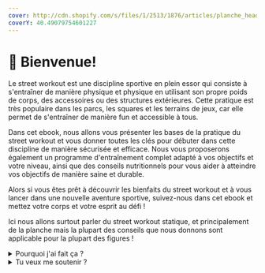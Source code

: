 ```yaml
---
cover: http://cdn.shopify.com/s/files/1/2513/1876/articles/planche_header_blog.jpg
coverY: 40.49079754601227
---
```


# 👋 Bienvenue!

Le street workout est une discipline sportive en plein essor qui consiste à s'entraîner de manière physique et physique en utilisant son propre poids de corps, des accessoires ou des structures extérieures. Cette pratique est très populaire dans les parcs, les squares et les terrains de jeux, car elle permet de s'entraîner de manière fun et accessible à tous.

Dans cet ebook, nous allons vous présenter les bases de la pratique du street workout et vous donner toutes les clés pour débuter dans cette discipline de manière sécurisée et efficace. Nous vous proposerons également un programme d'entraînement complet adapté à vos objectifs et votre niveau, ainsi que des conseils nutritionnels pour vous aider à atteindre vos objectifs de manière saine et durable.

Alors si vous êtes prêt à découvrir les bienfaits du street workout et à vous lancer dans une nouvelle aventure sportive, suivez-nous dans cet ebook et mettez votre corps et votre esprit au défi !

Ici nous allons surtout parler du street workout statique, et principalement de la planche mais la plupart des conseils que nous donnons sont applicable pour la plupart des figures !

<details>

<summary>Pourquoi j'ai fait ça ?</summary>

Le street workout est une discipline qui m'a toujours fasciné et qui m'a apporté de nombreux bienfaits sur le plan physique et mental. C'est pour cette raison que j'ai décidé de créer ce livre sur le street workout. Mon objectif est de partager mon expérience et mes connaissances sur cette pratique avec tous ceux qui souhaitent se mettre au défi et améliorer leur condition physique. J'espère que ce livre vous aidera à découvrir les bienfaits du street workout et à vous lancer dans cette aventure passionnante. Si vous êtes déjà un pratiquant de street workout, j'espère que ce livre vous apportera de nouvelles idées et de nouvelles perspectives pour continuer à progresser dans votre pratique.

</details>

<details>

<summary>Tu veux me soutenir ?</summary>

Le street workout est une discipline qui demande de la motivation, de la détermination et de l'engagement. Si vous êtes passionné par le street workout et que vous souhaitez soutenir mon travail de diffusion de cette pratique auprès de la communauté, je vous invite à me faire un don. Grâce à votre générosité, je pourrai continuer à partager mes connaissances et ma passion pour le street workout avec tous ceux qui souhaitent se mettre au défi et améliorer leur condition physique. Ensemble, nous pouvons faire de ce monde un lieu où chacun peut pratiquer le street workout en toute sécurité et sans barrière. Je vous remercie par avance pour votre soutien et votre engagement à mes côtés. Ici tu pourra trouver mon [PayPal](https://www.paypal.com/donate/?hosted\_button\_id=G4WRCP4ZFUT9Q) :)

</details>

